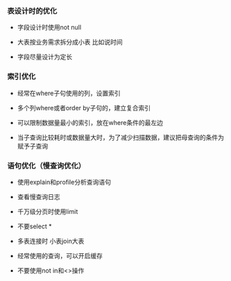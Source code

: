 ### 表设计时的优化

* 字段设计时使用not null

* 大表按业务需求拆分成小表 比如说时间

* 字段尽量设计为定长

### 索引优化

* 经常在where子句使用的列，设置索引

* 多个列where或者order by子句的，建立复合索引

* 可以限制数据量最小的索引，放在where条件的最左边

* 当子查询比较耗时或数据量大时，为了减少扫描数据，建议把母查询的条件为赋予子查询

### 语句优化（慢查询优化）

* 使用explain和profile分析查询语句

* 查看慢查询日志

* 千万级分页时使用limit

* 不要select *

* 多表连接时 小表join大表

* 经常使用的查询，可以开启缓存

* 不要使用not in和<>操作